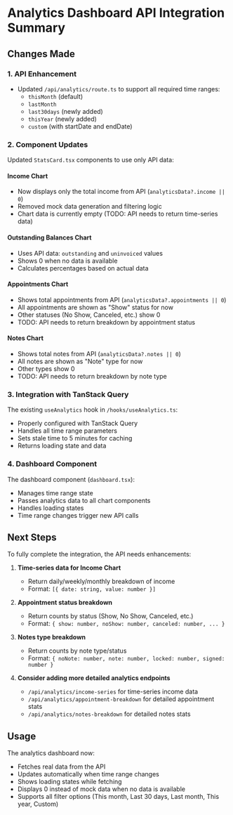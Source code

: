 # Analytics Dashboard API Integration Summary

## Changes Made

### 1. API Enhancement

- Updated `/api/analytics/route.ts` to support all required time ranges:
  - `thisMonth` (default)
  - `lastMonth`
  - `last30days` (newly added)
  - `thisYear` (newly added)
  - `custom` (with startDate and endDate)

### 2. Component Updates

Updated `StatsCard.tsx` components to use only API data:

#### Income Chart

- Now displays only the total income from API (`analyticsData?.income || 0`)
- Removed mock data generation and filtering logic
- Chart data is currently empty (TODO: API needs to return time-series data)

#### Outstanding Balances Chart

- Uses API data: `outstanding` and `uninvoiced` values
- Shows 0 when no data is available
- Calculates percentages based on actual data

#### Appointments Chart

- Shows total appointments from API (`analyticsData?.appointments || 0`)
- All appointments are shown as "Show" status for now
- Other statuses (No Show, Canceled, etc.) show 0
- TODO: API needs to return breakdown by appointment status

#### Notes Chart

- Shows total notes from API (`analyticsData?.notes || 0`)
- All notes are shown as "Note" type for now
- Other types show 0
- TODO: API needs to return breakdown by note type

### 3. Integration with TanStack Query

The existing `useAnalytics` hook in `/hooks/useAnalytics.ts`:

- Properly configured with TanStack Query
- Handles all time range parameters
- Sets stale time to 5 minutes for caching
- Returns loading state and data

### 4. Dashboard Component

The dashboard component (`dashboard.tsx`):

- Manages time range state
- Passes analytics data to all chart components
- Handles loading states
- Time range changes trigger new API calls

## Next Steps

To fully complete the integration, the API needs enhancements:

1. **Time-series data for Income Chart**

   - Return daily/weekly/monthly breakdown of income
   - Format: `[{ date: string, value: number }]`

2. **Appointment status breakdown**

   - Return counts by status (Show, No Show, Canceled, etc.)
   - Format: `{ show: number, noShow: number, canceled: number, ... }`

3. **Notes type breakdown**

   - Return counts by note type/status
   - Format: `{ noNote: number, note: number, locked: number, signed: number }`

4. **Consider adding more detailed analytics endpoints**
   - `/api/analytics/income-series` for time-series income data
   - `/api/analytics/appointment-breakdown` for detailed appointment stats
   - `/api/analytics/notes-breakdown` for detailed notes stats

## Usage

The analytics dashboard now:

- Fetches real data from the API
- Updates automatically when time range changes
- Shows loading states while fetching
- Displays 0 instead of mock data when no data is available
- Supports all filter options (This month, Last 30 days, Last month, This year, Custom)
